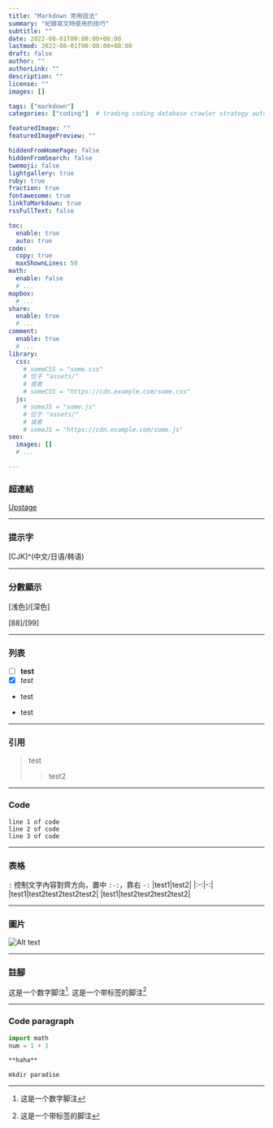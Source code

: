 ```yaml
---
title: "Markdown 常用語法"
summary: "紀錄寫文時使用的技巧"
subtitle: ""
date: 2022-08-01T00:00:00+08:00
lastmod: 2022-08-01T00:00:00+08:00
draft: false
author: ""
authorLink: ""
description: ""
license: ""
images: []

tags: ["markdown"]
categories: ["coding"]  # trading coding database crawler strategy autotrading

featuredImage: ""
featuredImagePreview: ""

hiddenFromHomePage: false
hiddenFromSearch: false
twemoji: false
lightgallery: true
ruby: true
fraction: true
fontawesome: true
linkToMarkdown: true
rssFullText: false

toc:
  enable: true
  auto: true
code:
  copy: true
  maxShownLines: 50
math:
  enable: false
  # ...
mapbox:
  # ...
share:
  enable: true
  # ...
comment:
  enable: true
  # ...
library:
  css:
    # someCSS = "some.css"
    # 位于 "assets/"
    # 或者
    # someCSS = "https://cdn.example.com/some.css"
  js:
    # someJS = "some.js"
    # 位于 "assets/"
    # 或者
    # someJS = "https://cdn.example.com/some.js"
seo:
  images: []
  # ...

---
```

### 超連結
[Upstage](https://github.com/upstage/ "Visit Upstage!")

---
### 提示字
[CJK]^(中文/日语/韩语)

---
### 分數顯示
[浅色]/[深色]

[88]/[99]

---
### 列表
- [ ] **test**
- [x] *test*
* test
- test

---
### 引用
> test
>> test2

---
### Code
    line 1 of code
    line 2 of code
    line 3 of code

---
### 表格
`:` 控制文字內容對齊方向，置中 `:-:`，靠右 `-:`
|test1|test2|
|:-:|-:|
|test1|test2test2test2test2|
|test1|test2test2test2test2|

---
### 圖片
![Alt text](https://octodex.github.com/images/stormtroopocat.jpg "The Stormtroopocat")

---
### 註腳
这是一个数字脚注[^1].
这是一个带标签的脚注[^label]

[^1]: 这是一个数字脚注
[^label]: 这是一个带标签的脚注

---
### Code paragraph
```python
import math
num = 1 + 1
```

```markdown
**haha**
```

```shell
mkdir paradise
```